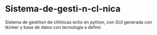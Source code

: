 # Sistema-de-gesti-n-cl-nica
Sistema de gestiñon de clñinicas echo en python, con GUI generada con tkinker y base de datos con tecnología a definir.
